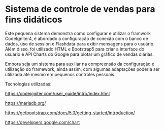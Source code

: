 # Sistema de controle de vendas para fins didáticos

Este pequena sistema demonstra como configurar e utilizar o framwork CodeIgniter4, é abordado a configuração de conexão com o banco de dados, uso de session e Flashdata para exibir mensagens para o usuário. Além disso, foi utilizado HTML e Bootstrap5 para criar a interface do usuário e API Charts do Google para plotar um gráfico de vendas diárias.

Embora seja um sistema para auxiliar na compreensão da configuração e utilização do framework, ainda assim, com algumas adaptações poderia ser utilizada até mesmo em pequenos controles pessoais.

Tecnologias utilizadas:

https://codeigniter.com/user_guide/intro/index.html

https://mariadb.org/

https://getbootstrap.com/docs/5.0/getting-started/introduction/

https://developers.google.com/chart
